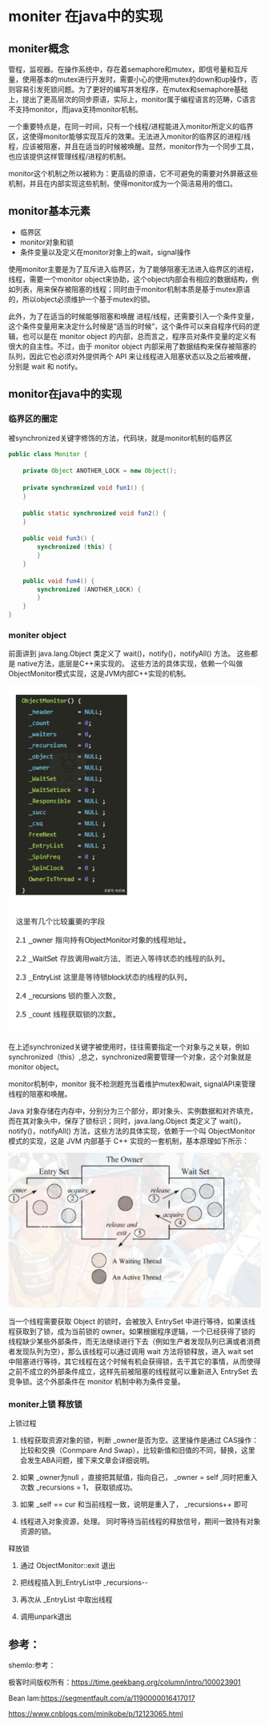 # moniter 在java中的实现

## moniter概念

管程，监视器。在操作系统中，存在着semaphore和mutex，即信号量和互斥量，使用基本的mutex进行开发时，需要小心的使用mutex的down和up操作，否则容易引发死锁问题。为了更好的编写并发程序，在mutex和semaphore基础上，提出了更高层次的同步原语，实际上，monitor属于编程语言的范畴，C语言不支持monitor，而java支持monitor机制。

一个重要特点是，在同一时间，只有一个线程/进程能进入monitor所定义的临界区，这使得monitor能够实现互斥的效果。无法进入monitor的临界区的进程/线程，应该被阻塞，并且在适当的时候被唤醒。显然，monitor作为一个同步工具，也应该提供这样管理线程/进程的机制。

monitor这个机制之所以被称为：更高级的原语，它不可避免的需要对外屏蔽这些机制，并且在内部实现这些机制，使得monitor成为一个简洁易用的借口。



## monitor基本元素

- 临界区
- monitor对象和锁
- 条件变量以及定义在monitor对象上的wait，signal操作

使用monitor主要是为了互斥进入临界区，为了能够阻塞无法进入临界区的进程，线程，需要一个monitor object来协助，这个object内部会有相应的数据结构，例如列表，用来保存被阻塞的线程；同时由于monitor机制本质是基于mutex原语的，所以object必须维护一个基于mutex的锁。

此外，为了在适当的时候能够阻塞和唤醒 进程/线程，还需要引入一个条件变量，这个条件变量用来决定什么时候是“适当的时候”，这个条件可以来自程序代码的逻辑，也可以是在 monitor object 的内部，总而言之，程序员对条件变量的定义有很大的自主性。不过，由于 monitor object 内部采用了数据结构来保存被阻塞的队列，因此它也必须对外提供两个 API 来让线程进入阻塞状态以及之后被唤醒，分别是 wait 和 notify。



## monitor在java中的实现

### 临界区的圈定

被synchronized关键字修饰的方法，代码块，就是monitor机制的临界区

```java
public class Monitor {

    private Object ANOTHER_LOCK = new Object();

    private synchronized void fun1() {
    }

    public static synchronized void fun2() {
    }

    public void fun3() {
        synchronized (this) {
        }
    }

    public void fun4() {
        synchronized (ANOTHER_LOCK) {
        }
    }
}
```

### moniter object

前面讲到 java.lang.Object 类定义了 wait()，notify()，notifyAll() 方法。 这些都是 native方法，底层是C++来实现的。 这些方法的具体实现，依赖一个叫做ObjectMonitor模式实现，这是JVM内部C++实现的机制。

![image-20210222190525876](images/image-20210222190525876.png)





在上述synchronized关键字被使用时，往往需要指定一个对象与之关联，例如synchronized（this）,总之，synchronized需要管理一个对象，这个对象就是monitor object。

monitor机制中，monitor 我不检测题充当着维护mutex和wait, signalAPI来管理线程的阻塞和唤醒。

Java 对象存储在内存中，分别分为三个部分，即对象头、实例数据和对齐填充，而在其对象头中，保存了锁标识；同时，java.lang.Object 类定义了 wait()，notify()，notifyAll() 方法，这些方法的具体实现，依赖于一个叫 ObjectMonitor 模式的实现，这是 JVM 内部基于 C++ 实现的一套机制，基本原理如下所示：

![image-20210222190116880](images/image-20210222190116880.png)

当一个线程需要获取 Object 的锁时，会被放入 EntrySet 中进行等待，如果该线程获取到了锁，成为当前锁的 owner。如果根据程序逻辑，一个已经获得了锁的线程缺少某些外部条件，而无法继续进行下去（例如生产者发现队列已满或者消费者发现队列为空），那么该线程可以通过调用 wait 方法将锁释放，进入 wait set 中阻塞进行等待，其它线程在这个时候有机会获得锁，去干其它的事情，从而使得之前不成立的外部条件成立，这样先前被阻塞的线程就可以重新进入 EntrySet 去竞争锁。这个外部条件在 monitor 机制中称为条件变量。

### moniter上锁 释放锁

上锁过程

1. 线程获取资源对象的锁，判断 _owner是否为空。这里操作是通过 CAS操作：比较和交换（Conmpare And Swap），比较新值和旧值的不同，替换，这里会发生ABA问题，接下来文章会详细说明。

2. 如果 _owner为null ，直接把其赋值，指向自己， _owner = self ,同时把重入次数 _recursions = 1， 获取锁成功。

3. 如果 _self == cur 和当前线程一致，说明是重入了， _recursions++ 即可

4. 线程进入对象资源，处理。 同时等待当前线程的释放信号，期间一致持有对象资源的锁。

释放锁

1. 通过 ObjectMonitor::exit 退出

2. 把线程插入到_EntryList中 _recursions--

3. 再次从 _EntryList 中取出线程

4. 调用unpark退出





## 参考：

shemlo:参考：

极客时间版权所有：https://time.geekbang.org/column/intro/100023901

Bean lam:https://segmentfault.com/a/1190000016417017

https://www.cnblogs.com/minikobe/p/12123065.html

